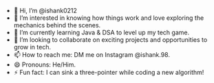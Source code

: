 - 👋 Hi, I’m @ishank0212
- 👀 I’m interested in knowing how things work and love exploring the mechanics behind the scenes.
- 🌱 I’m currently learning Java & DSA to level up my tech game.
- 💞️ I’m looking to collaborate on exciting projects and opportunities to grow in tech.
- 📫 How to reach me: DM me on Instagram @ishank.98.
- 😄 Pronouns: He/Him.
- ⚡ Fun fact: I can sink a three-pointer while coding a new algorithm!

<!---
ishank0212/ishank0212 is a ✨ special ✨ repository because its `README.md` (this file) appears on your GitHub profile.
You can click the Preview link to take a look at your changes.
--->
